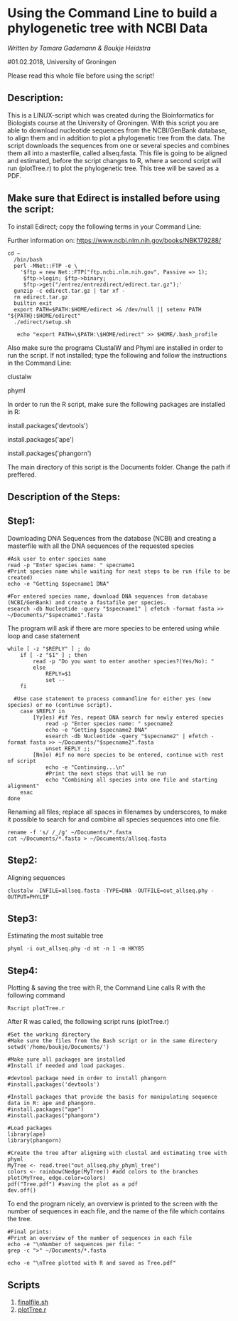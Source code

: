 # Using the Command Line to build a phylogenetic tree with NCBI Data
*Written by Tamara Gademann & Boukje Heidstra*

#01.02.2018, University of Groningen

Please read this whole file before using the script!

## Description:

This is a LINUX-script which was created during the Bioinformatics for Biologists course at the University of Groningen.
With this script you are able to download nucleotide sequences from the NCBI/GenBank database, to align them and in addition to plot a phylogenetic tree from the data. The script downloads the sequences from one or several species and combines them all into a masterfile, called allseq.fasta. This file is going to be aligned and estimated, before the script changes to R, where a second script will run (plotTree.r) to plot the phylogenetic tree. This tree will be saved as a PDF.


## Make sure that Edirect is installed before using the script:
To install Edirect; copy the following terms in your Command Line:

Further information on: https://www.ncbi.nlm.nih.gov/books/NBK179288/

```
cd ~
  /bin/bash
  perl -MNet::FTP -e \
    '$ftp = new Net::FTP("ftp.ncbi.nlm.nih.gov", Passive => 1);
     $ftp->login; $ftp->binary;
     $ftp->get("/entrez/entrezdirect/edirect.tar.gz");'
  gunzip -c edirect.tar.gz | tar xf -
  rm edirect.tar.gz
  builtin exit
  export PATH=$PATH:$HOME/edirect >& /dev/null || setenv PATH "${PATH}:$HOME/edirect"
  ./edirect/setup.sh
  
   echo "export PATH=\$PATH:\$HOME/edirect" >> $HOME/.bash_profile
```
   
Also make sure the programs ClustalW and Phyml are installed in order to run the script. If not installed; type the following and follow the instructions in the Command Line:

clustalw

phyml
 
 
In order to run the R script, make sure the following packages are installed in R:

install.packages('devtools')

install.packages('ape')

install.packages('phangorn')
   
   
The main directory of this script is the Documents folder. Change the path if preffered. 
   
   
## Description of the Steps:
   
   
## Step1: 
Downloading DNA Sequences from the database (NCBI) and creating a masterfile with all the DNA sequences of the requested species
```
#Ask user to enter species name
read -p "Enter species name: " specname1
#Print species name while waiting for next steps to be run (file to be created)
echo -e "Getting $specname1 DNA"

#For entered species name, download DNA sequences from database (NCBI/GenBank) and create a fastafile per species.
esearch -db Nucleotide -query "$specname1" | efetch -format fasta >> ~/Documents/"$specname1".fasta
```
The program will ask if there are more species to be entered using while loop and case statement
```
while [ -z "$REPLY" ] ; do 
	if [ -z "$1" ] ; then 
		read -p "Do you want to enter another species?(Yes/No): "
		else
			REPLY=$1
			set --
	fi

  #Use case statement to process commandline for either yes (new species) or no (continue script).
	case $REPLY in
		[Yy]es) #if Yes, repeat DNA search for newly entered species
			read -p "Enter species name: " specname2
			echo -e "Getting $specname2 DNA"
			esearch -db Nucleotide -query "$specname2" | efetch -format fasta >> ~/Documents/"$specname2".fasta
			unset REPLY ;;
		[Nn]o) #if no more species to be entered, continue with rest of script
			echo -e "Continuing...\n"
			#Print the next steps that will be run
			echo "Combining all species into one file and starting alignment"
	esac
done
```
Renaming all files; replace all spaces in filenames by underscores, to make it possible to search for and combine all species sequences into one file.
```
rename -f 's/ /_/g' ~/Documents/*.fasta
cat ~/Documents/*.fasta > ~/Documents/allseq.fasta
```
   
## Step2: 
Aligning sequences
```
clustalw -INFILE=allseq.fasta -TYPE=DNA -OUTFILE=out_allseq.phy -OUTPUT=PHYLIP
```
   
## Step3: 
Estimating the most suitable tree
```
phyml -i out_allseq.phy -d nt -n 1 -m HKY85
```
   
## Step4: 
Plotting & saving the tree with R, the Command Line calls R with the following command
```
Rscript plotTree.r
```

After R was called, the following script runs (plotTree.r)
```
#Set the working directory
#Make sure the files from the Bash script or in the same directory
setwd('/home/boukje/Documents/')

#Make sure all packages are installed
#Install if needed and load packages.

#devtool package need in order to install phangorn
#install.packages('devtools')

#Install packages that provide the basis for manipulating sequence data in R: ape and phangorn.
#install.packages("ape")
#install.packages("phangorn")

#Load packages
library(ape)
library(phangorn)

#Create the tree after aligning with clustal and estimating tree with phyml
MyTree <- read.tree("out_allseq.phy_phyml_tree")
colors <- rainbow(Nedge(MyTree)) #add colors to the branches
plot(MyTree, edge.color=colors)
pdf("Tree.pdf") #saving the plot as a pdf
dev.off()
```
To end the program nicely, an overview is printed to the screen with the number of sequences in each file, and the name of the file which contains the tree.
```
#Final prints:
#Print an overview of the number of sequences in each file
echo -e "\nNumber of sequences per file: "
grep -c ">" ~/Documents/*.fasta

echo -e "\nTree plotted with R and saved as Tree.pdf"
```
## Scripts
1. [finalfile.sh](finalfile.sh)
2. [plotTree.r](plotTree.r)
